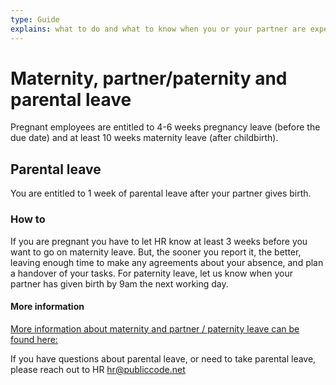 ```yaml
---
type: Guide
explains: what to do and what to know when you or your partner are expecting
---
```


# Maternity, partner/paternity and parental leave


Pregnant employees are entitled to 4-6 weeks pregnancy leave (before the due date)
and at least 10 weeks maternity leave (after childbirth).

## Parental leave

You are entitled to 1 week of parental leave after your partner gives birth.

### How to

If you are pregnant you have to let HR know at least 3 weeks before you want to go on maternity
leave. But, the sooner you report it, the better, leaving enough time to make any
agreements about your absence, and plan a handover of your tasks. For paternity leave, let us know
when your partner has given birth by 9am the next working day.

#### More information

[More information about maternity and partner / paternity leave can be found here:](https://business.gov.nl/regulation/leave-schemes/)

If you have questions about parental leave, or need to take parental leave, please reach out to HR <hr@publiccode.net>
